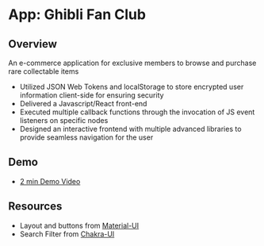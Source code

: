# App: Ghibli Fan Club 

## Overview
An e-commerce application for exclusive members to browse and purchase rare collectable items 

* Utilized JSON Web Tokens and localStorage to store encrypted user information client-side for ensuring security
* Delivered a Javascript/React front-end 
* Executed multiple callback functions through the invocation of JS event listeners on specific nodes
* Designed an interactive frontend with multiple advanced libraries to provide seamless navigation for the user 

## Demo

- [2 min Demo Video](https://www.youtube.com/watch?v=FllbOmqOxkw)

## Resources
- Layout and buttons from [Material-UI](https://material-ui.com/)
- Search Filter from [Chakra-UI](https://chakra-ui.com/)
